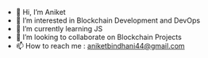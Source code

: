 - 👋 Hi, I’m Aniket
- 👀 I’m interested in Blockchain Development and DevOps
- 🌱 I’m currently learning JS
- 💞️ I’m looking to collaborate on Blockchain Projects
- 📫 How to reach me : aniketbindhani44@gmail.com

<!---
anik-bin/anik-bin is a ✨ special ✨ repository because its `README.md` (this file) appears on your GitHub profile.
You can click the Preview link to take a look at your changes.
--->
